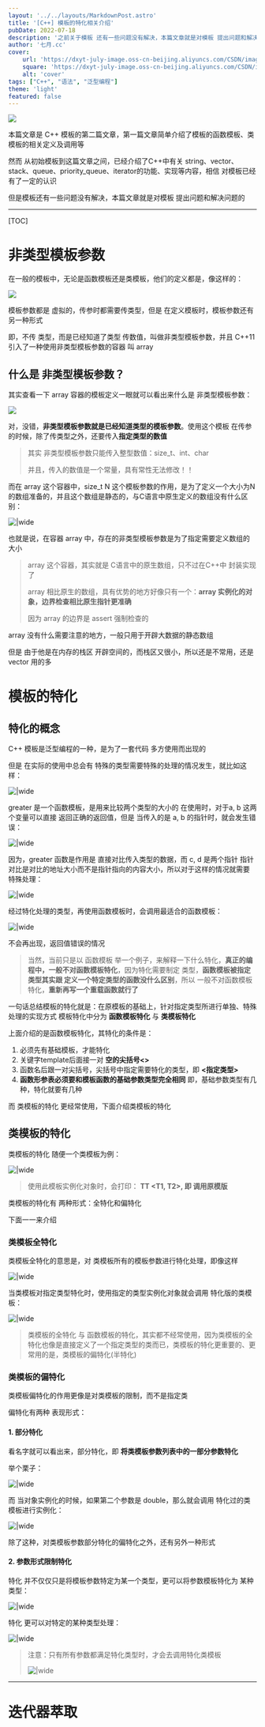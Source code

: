 ```yaml
---
layout: '../../layouts/MarkdownPost.astro'
title: '[C++] 模板的特化相关介绍'
pubDate: 2022-07-18
description: '之前关于模板 还有一些问题没有解决，本篇文章就是对模板 提出问题和解决问题的'
author: '七月.cc'
cover:
    url: 'https://dxyt-july-image.oss-cn-beijing.aliyuncs.com/CSDN/image-20230410111905752.png'
    square: 'https://dxyt-july-image.oss-cn-beijing.aliyuncs.com/CSDN/image-20230410111905752.png'
    alt: 'cover'
tags: ["C++", "语法", "泛型编程"]
theme: 'light'
featured: false
---
```


![ ](https://dxyt-july-image.oss-cn-beijing.aliyuncs.com/CSDN/image-20230410111905752.png)

本篇文章是 C++ 模板的第二篇文章，第一篇文章简单介绍了模板的函数模板、类模板的相关定义及调用等

然而 从初始模板到这篇文章之间，已经介绍了C++中有关 string、vector、stack、queue、priority_queue、iterator的功能、实现等内容，相信 对模板已经有了一定的认识

但是模板还有一些问题没有解决，本篇文章就是对模板 提出问题和解决问题的

---

[TOC]

# 非类型模板参数

在一般的模板中，无论是函数模板还是类模板，他们的定义都是，像这样的：

![](https://dxyt-july-image.oss-cn-beijing.aliyuncs.com/CSDN/image-20220716232837542.png)

模板参数都是 虚拟的，传参时都需要传类型，但是 在定义模板时，模板参数还有另一种形式

即，不传 类型，而是已经知道了类型 传数值，叫做非类型模板参数，并且 C++11 引入了一种使用非类型模板参数的容器 叫 array

## 什么是 非类型模板参数？

其实查看一下 array 容器的模板定义一眼就可以看出来什么是 非类型模板参数：

![ ](https://dxyt-july-image.oss-cn-beijing.aliyuncs.com/CSDN/image-20220716233342736.png)

对，没错，**非类型模板参数就是已经知道类型的模板参数**。使用这个模板 在传参的时候，除了传类型之外，还要传入**指定类型的数值**

> 其实 非类型模板参数只能传入整型数值：size_t、int、char
>
> 并且，传入的数值是一个常量，具有常性无法修改！！

而在 array 这个容器中，size_t N 这个模板参数的作用，是为了定义一个大小为N的数组准备的，并且这个数组是静态的，与C语言中原生定义的数组没有什么区别：

![|wide](https://dxyt-july-image.oss-cn-beijing.aliyuncs.com/CSDN/image-20220716234201918.png)

也就是说，在容器 array 中，存在的非类型模板参数是为了指定需要定义数组的大小

> array 这个容器，其实就是 C语言中的原生数组，只不过在C++中 封装实现了
>
> array 相比原生的数组，具有优势的地方好像只有一个：**array 实例化的对象，边界检查相比原生指针更准确**
>
> 因为 array 的边界是 assert 强制检查的

array 没有什么需要注意的地方，一般只用于开辟大数据的静态数组

但是 由于他是在内存的栈区 开辟空间的，而栈区又很小，所以还是不常用，还是 vector 用的多

# 模板的特化

## 特化的概念

C++ 模板是泛型编程的一种，是为了一套代码 多方使用而出现的

但是 在实际的使用中总会有 特殊的类型需要特殊的处理的情况发生，就比如这样：

![|wide](https://dxyt-july-image.oss-cn-beijing.aliyuncs.com/CSDN/image-20220718151812209.png)

greater 是一个函数模板，是用来比较两个类型的大小的
在使用时，对于a, b 这两个变量可以直接 返回正确的返回值，但是 当传入的是 a, b 的指针时，就会发生错误：

![|wide](https://dxyt-july-image.oss-cn-beijing.aliyuncs.com/CSDN/image-20220718153756173.png)

因为，greater 函数是作用是 直接对比传入类型的数据，而 c, d 是两个指针 指针对比是对比的地址大小而不是指针指向的内容大小，所以对于这样的情况就需要 特殊处理：

![|wide](https://dxyt-july-image.oss-cn-beijing.aliyuncs.com/CSDN/image-20220718161107898.png)

经过特化处理的类型，再使用函数模板时，会调用最适合的函数模板：

![|wide](https://dxyt-july-image.oss-cn-beijing.aliyuncs.com/CSDN/image-20220718161234325.png)

不会再出现，返回值错误的情况

> 当然，当前只是以 函数模板 举一个例子，来解释一下什么特化，**真正的编程中，一般不对函数模板特化**，因为特化需要制定 类型，**函数模板被指定类型其实跟 定义一个特定类型的函数没什么区别**，所以 一般不对函数模板特化，**重新再写一个重载函数就行了**

一句话总结模板的特化就是：在原模板的基础上，针对指定类型所进行单独、特殊处理的实现方式
模板特化中分为 **函数模板特化** 与 **类模板特化**  

上面介绍的是函数模板特化，其特化的条件是：

1. 必须先有基础模板，才能特化
2. 关键字template后面接一对 **空的尖括号<>**
3. 函数名后跟一对尖括号，尖括号中指定需要特化的类型，即 **<指定类型>**
4. **函数形参表必须要和模板函数的基础参数类型完全相同**
    即，基础参数类型有几种，特化就要有几种

而 类模板的特化 更经常使用，下面介绍类模板的特化

## 类模板的特化

类模板的特化 随便一个类模板为例：

![|wide](https://dxyt-july-image.oss-cn-beijing.aliyuncs.com/CSDN/image-20220718164040693.png)

> 使用此模板实例化对象时，会打印： **TT <T1, T2>,  即 调用原模版**

类模板的特化有 两种形式：全特化和偏特化

下面一一来介绍

### 类模板全特化

类模板全特化的意思是，对 类模板所有的模板参数进行特化处理，即像这样

![|wide](https://dxyt-july-image.oss-cn-beijing.aliyuncs.com/CSDN/image-20220718165353335.png)

当类模板对指定类型特化时，使用指定的类型实例化对象就会调用 特化版的类模板：

![|wide](https://dxyt-july-image.oss-cn-beijing.aliyuncs.com/CSDN/image-20220718164552275.png)

> 类模板的全特化 与 函数模板的特化，其实都不经常使用，因为类模板的全特化也像是直接定义了一个指定类型的类而已，类模板的特化更重要的、更常用的是，类模板的偏特化(半特化)

### 类模板的偏特化

类模板偏特化的作用更像是对类模板的限制，而不是指定类

偏特化有两种 表现形式：

#### 1. 部分特化

看名字就可以看出来，部分特化，即 **将类模板参数列表中的一部分参数特化**

举个栗子：

![|wide](https://dxyt-july-image.oss-cn-beijing.aliyuncs.com/CSDN/image-20220718165544695.png)

而 当对象实例化的时候，如果第二个参数是 double，那么就会调用 特化过的类模板进行实例化：

![|wide](https://dxyt-july-image.oss-cn-beijing.aliyuncs.com/CSDN/image-20220718165859957.png)

除了这种，对类模板参数部分特化的偏特化之外，还有另外一种形式

#### 2. 参数形式限制特化

特化 并不仅仅只是将模板参数特定为某一个类型，更可以将参数模板特化为 某种类型：

![|wide](https://dxyt-july-image.oss-cn-beijing.aliyuncs.com/CSDN/image-20220718171040641.png)

特化 更可以对特定的某种类型处理：

![|wide](https://dxyt-july-image.oss-cn-beijing.aliyuncs.com/CSDN/image-20220718171215138.png)

> 注意：只有所有参数都满足特化类型时，才会去调用特化类模板
>
> ![|wide](https://dxyt-july-image.oss-cn-beijing.aliyuncs.com/CSDN/image-20220718171802484.png)



---

# 迭代器萃取

